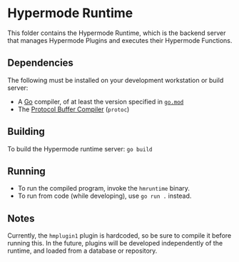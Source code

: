 # Hypermode Runtime

This folder contains the Hypermode Runtime, which is the backend server that manages
Hypermode Plugins and executes their Hypermode Functions.

## Dependencies

The following must be installed on your development workstation or build server:

- A [Go](https://go.dev/) compiler, of at least the version specified in [`go.mod`](./go.mod)
- The [Protocol Buffer Compiler](https://grpc.io/docs/protoc-installation/) (`protoc`)

## Building

To build the Hypermode runtime server: `go build`

## Running

- To run the compiled program, invoke the `hmruntime` binary.
- To run from code (while developing), use `go run .` instead.

## Notes

Currently, the `hmplugin1` plugin is hardcoded, so be sure to compile it before
running this.  In the future, plugins will be developed independently of the runtime,
and loaded from a database or repository.
